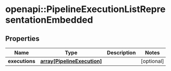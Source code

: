 # openapi::PipelineExecutionListRepresentationEmbedded

## Properties
Name | Type | Description | Notes
------------ | ------------- | ------------- | -------------
**executions** | [**array[PipelineExecution]**](pipelineExecution.md) |  | [optional] 



